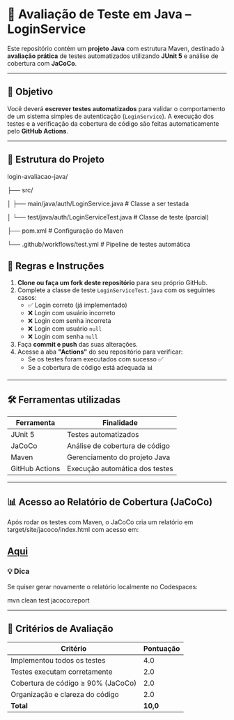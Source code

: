 # 🧪 Avaliação de Teste em Java – LoginService

Este repositório contém um **projeto Java** com estrutura Maven, destinado à **avaliação prática** de testes automatizados utilizando **JUnit 5** e análise de cobertura com **JaCoCo**.

---

## 🎯 Objetivo

Você deverá **escrever testes automatizados** para validar o comportamento de um sistema simples de autenticação (`LoginService`). A execução dos testes e a verificação da cobertura de código são feitas automaticamente pelo **GitHub Actions**.

---

## 📄 Estrutura do Projeto

login-avaliacao-java/

├── src/

│ ├── main/java/auth/LoginService.java # Classe a ser testada

│ └── test/java/auth/LoginServiceTest.java # Classe de teste (parcial)

├── pom.xml # Configuração do Maven

└── .github/workflows/test.yml # Pipeline de testes automática


## 📌 Regras e Instruções

1. **Clone ou faça um fork deste repositório** para seu próprio GitHub.
2. Complete a classe de teste `LoginServiceTest.java` com os seguintes casos:
   - ✅ Login correto (já implementado)
   - ❌ Login com usuário incorreto
   - ❌ Login com senha incorreta
   - ❌ Login com usuário `null`
   - ❌ Login com senha `null`
3. Faça **commit e push** das suas alterações.
4. Acesse a aba **"Actions"** do seu repositório para verificar:
   - Se os testes foram executados com sucesso ✅
   - Se a cobertura de código está adequada 📊

---

## 🛠️ Ferramentas utilizadas

| Ferramenta     | Finalidade                           |
|----------------|--------------------------------------|
| JUnit 5        | Testes automatizados                 |
| JaCoCo         | Análise de cobertura de código       |
| Maven          | Gerenciamento do projeto Java        |
| GitHub Actions | Execução automática dos testes       |

---

## 📊 Acesso ao Relatório de Cobertura (JaCoCo)

Após rodar os testes com Maven, o JaCoCo cria um relatório em target/site/jacoco/index.html
com acesso em:

[Aqui](https://rodolfooliveira-professor.github.io/pratica-java-jacoco/)
---

### 💡 Dica

Se quiser gerar novamente o relatório localmente no Codespaces:

mvn clean test jacoco:report

---
## 🧾 Critérios de Avaliação

| Critério                          | Pontuação |
|-----------------------------------|-----------|
| Implementou todos os testes       | 4.0       |
| Testes executam corretamente      | 2.0       |
| Cobertura de código ≥ 90% (JaCoCo)| 2.0       |
| Organização e clareza do código   | 2.0       |
| **Total**                         | **10,0**  |	
